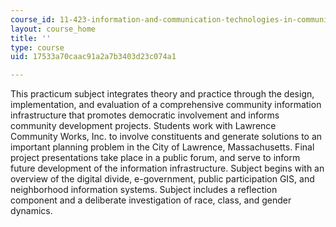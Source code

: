 ```yaml
---
course_id: 11-423-information-and-communication-technologies-in-community-development-spring-2004
layout: course_home
title: ''
type: course
uid: 17533a70caac91a2a7b3403d23c074a1

---
```

This practicum subject integrates theory and practice through the design, implementation, and evaluation of a comprehensive community information infrastructure that promotes democratic involvement and informs community development projects. Students work with Lawrence Community Works, Inc. to involve constituents and generate solutions to an important planning problem in the City of Lawrence, Massachusetts. Final project presentations take place in a public forum, and serve to inform future development of the information infrastructure. Subject begins with an overview of the digital divide, e-government, public participation GIS, and neighborhood information systems. Subject includes a reflection component and a deliberate investigation of race, class, and gender dynamics.
